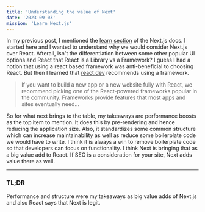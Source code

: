 ```yaml
---
title: 'Understanding the value of Next'
date: '2023-09-03'
mission: 'Learn Next.js'
---
```


In my previous post, I mentioned the [learn section](https://nextjs.org/learn/foundations/about-nextjs) of the Next.js docs. I started here and I wanted to understand why we would consider Next.js over React. Afterall, isn't the differentiation between some other popular UI options and React that React is a Library vs a Framework? I guess I had a notion that using a react based framework was anti-beneficial to choosing React. But then I learned that [react.dev](https://react.dev/learn/start-a-new-react-project) recommends using a framework.

> If you want to build a new app or a new website fully with React, we recommend picking one of the React-powered frameworks popular in the community. Frameworks provide features that most apps and sites eventually need...


So for what next brings to the table, my takeaways are performance boosts as the top item to mention. It does this by pre-rendering and hence reducing the 
application size. Also, it standardizes some common structure which can increase maintainability as well as reduce some boilerplate code we would have to 
write. I think it is always a win to remove boilerplate code so that developers can focus on functionality. I think Next is bringing that as a big value add 
to React. If SEO is a consideration for your site, Next adds value there as well.

---
### TL;DR
Performance and structure were my takeaways as big value adds of Next.js and also React says that Next is legit.
